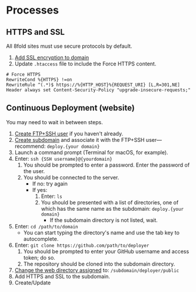 # Processes

## HTTPS and SSL

All 8fold sites must use secure protocols by default.

1. [Add SSL encryption to domain](https://help.dreamhost.com/hc/en-us/articles/215089118-Adding-an-SSL-certificate-overview)
2. Update `.htaccess` file to include the Force HTTPS content.

```
# Force HTTPS
RewriteCond %{HTTPS} !=on
RewriteRule ^(.*)$ https://%{HTTP_HOST}%{REQUEST_URI} [L,R=301,NE]
Header always set Content-Security-Policy "upgrade-insecure-requests;"
```

## Continuous Deployment (website)

You may need to wait in between steps.

1. [Create FTP+SSH user](https://help.dreamhost.com/hc/en-us/articles/216385837-Creating-a-user-with-Shell-SSH-access) if you haven't already.
2. [Create subdomain](https://help.dreamhost.com/hc/en-us/articles/215457827-Adding-a-subdomain) and associate it with the FTP+SSH user—recommend: `deploy.{your domain}`
3. Launch a command prompt (Terminal for macOS, for example).
4. Enter: `ssh {SSH username}@{yourdomain}`
	1. You should be prompted to enter a password. Enter the password of the user.
	2. You should be connected to the server.
		- If no: try again
		- If yes:
			1. Enter: `ls`
			2. You should be presented with a list of directories, one of which has the same name as the subdomain: `deploy.{your domain}`
				- If the subdomain directory is not listed, wait.
6. Enter: `cd /path/to/domain`
	- You can start typing the directory's name and use the tab key to autocomplete.
7. Enter: `git clone https://github.com/path/to/deployer`
	1. You should be prompted to enter your GitHub username and access token; do so.
	2. The repository should be cloned into the subdomain directory.
8. [Change the web directory assigned](https://help.dreamhost.com/hc/en-us/articles/360041534491-Changing-the-web-directory-assigned-to-a-domain) to: `/subdomain/deployer/public`
9. Add HTTPS and SSL to the subdomain.
10. Create/Update 